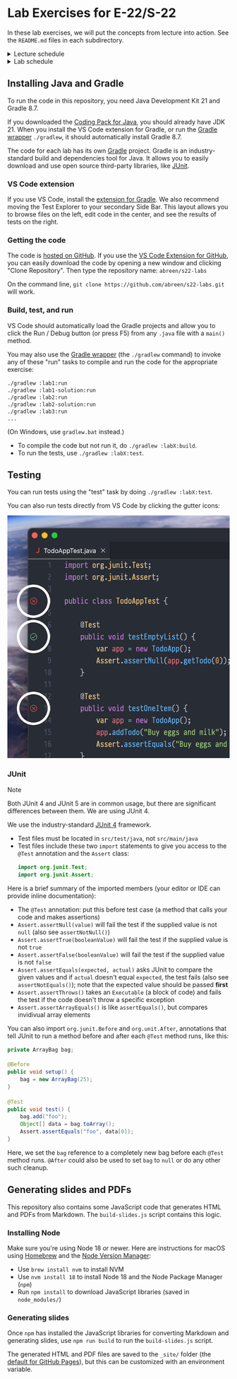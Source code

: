 # Lab Exercises for E-22/S-22

In these lab exercises, we will put the concepts from lecture into action.
See the `README.md` files in each subdirectory.

<details>

<summary>Lecture schedule</summary>

### Lectures

The topics are subject to change.

| week   | date    | lecture/lab      | topics                                           |
| ------ | ------- | ---------------- | ------------------------------------------------ |
| week 1 | June 24 | Lecture 1        | Intro, ADTs and object-oriented programming      |
|        | June 26 | Lecture 2        | Recursion and backtracking                       |
| week 2 | July 1  | Lecture 3        | Sorting and algorithm analysis (1/2)             |
|        | July 3  | Lecture 4        | Sorting and analysis (2/2), linked lists (1/2)   |
| week 3 | July 8  | Lecture 5        | Linked lists (2/2); lists, stacks & queues (1/2) |
|        | July 10 | Lecture 6        | Lists, stacks and queues (2/2)                   |
| week 4 | July 15 | _Midterm exam_   |                                                  |
|        | July 17 | Lecture 7        | Binary trees, Huffman encoding                   |
| week 5 | July 22 | Lecture 8        | Binary search trees, balanced search trees       |
|        | July 24 | Lecture 9        | Heaps and priority queues                        |
| week 6 | July 29 | Lecture 10       | Hash tables, graphs (1/2)                        |
|        | July 31 | Lecture 11       | Graphs (2/2)                                     |
| week 7 | Aug 5\* | _Review session_ | Practice final exam                              |
|        | Aug 7   | _Final exam_     |                                                  |

\* Indicates a problem set due date

</details>

<details>

<summary>Lab schedule</summary>

### Labs

The topics are subject to change.

| day | date      | lecture/lab      | topics                                                  | bonus                    |
| --- | --------- | ---------------- | ------------------------------------------------------- | ------------------------ |
| T   | June 25   | Lab 1            | `ArrayBag`, test-driven development                     | To-do list app           |
| R   | June 27   | Lab 2            | `removeCapitals()`, `fib()`, debuggers                  | Combination sum          |
| T   | July 2\*  | Lab 3            | Matrix multiplication, quadratic sorts                  | Sorting visualizer       |
| R   | July 4    | Lab 4 (recorded) | Linearithmic sorts, radix sort                          | ?                        |
| T   | July 9\*  | Lab 5            | `StringNode`: recursion vs. iteration                   |
| R   | July 11   | _Review session_ |                                                         | Supplemental problems    |
| T   | July 16   | Lab 6            | Searching lists, generics, `isBalanced()`               |
| R   | July 18   | Lab 7            | Binary trees, `PreorderIterator`                        | `ExprTree`               |
| T   | July 23\* | Lab 8            | Search trees, balance, 2-3 trees, B-trees               | Red-black trees          |
| R   | July 25   | Lab 9            | Heaps, heapsort, hash tables                            | kth largest number       |
| T   | July 30\* | Lab 10           | Double hashing, DFS & BFS (on graphs)                   | Longest unique substring |
| R   | Aug 1     | Lab 11           | Minimum spanning trees, shortest path, topological sort | Maze solver              |

\* Indicates a problem set due date

</details>


## Installing Java and Gradle

To run the code in this repository, you need Java Development Kit 21 and Gradle 8.7.

If you downloaded the [Coding Pack for Java][coding-pack], you should already have JDK 21.
When you install the VS Code extension for Gradle, or run the [Gradle wrapper][gradle-wrapper]
`./gradlew`, it should automatically install Gradle 8.7.

The code for each lab has its own [Gradle][gradle] project. Gradle is an
industry-standard build and dependencies tool for Java. It allows you to easily
download and use open source third-party libraries, like [JUnit][junit].


### VS Code extension

If you use VS Code, install the [extension for Gradle][gradle-extension].
We also recommend moving the Test Explorer to your secondary Side Bar.
This layout allows you to browse files on the left, edit code in the center,
and see the results of tests on the right.


### Getting the code

The code is [hosted on GitHub](https://github.com/abreen/s22-labs).
If you use the [VS Code Extension for GitHub][github-extension], you can
easily download the code by opening a new window and clicking "Clone
Repository". Then type the repository name: `abreen/s22-labs`

On the command line, `git clone https://github.com/abreen/s22-labs.git` will work.


### Build, test, and run

VS Code should automatically load the Gradle projects and allow you to click the
Run / Debug button (or press F5) from any `.java` file with a `main()` method.

You may also use the [Gradle wrapper][gradle-wrapper] (the `./gradlew` command)
to invoke any of these "run" tasks to compile and run the code for the
appropriate exercise:

    ./gradlew :lab1:run
    ./gradlew :lab1-solution:run
    ./gradlew :lab2:run
    ./gradlew :lab2-solution:run
    ./gradlew :lab3:run
    ...

(On Windows, use `gradlew.bat` instead.)

- To compile the code but not run it, do `./gradlew :labX:build`.
- To run the tests, use `./gradlew :labX:test`.


## Testing

You can run tests using the "test" task by doing `./gradlew :labX:test`.

You can also run tests directly from VS Code by clicking the gutter icons:

![The test gutter icons showing test results](gutter-icons.png)


### JUnit

> [!NOTE]
> Both JUnit 4 and JUnit 5 are in common usage, but there are significant
> differences between them. We are using JUnit 4.

We use the industry-standard [JUnit 4][junit] framework.

- Test files must be located in `src/test/java`, not `src/main/java`
- Test files include these two `import` statements to give you access to the
  `@Test` annotation and the `Assert` class:
  ```java
  import org.junit.Test;
  import org.junit.Assert;
  ```

Here is a brief summary of the imported members (your editor
or IDE can provide inline documentation):

- The `@Test` annotation: put this before test case (a method
  that calls your code and makes assertions)
- `Assert.assertNull(value)` will fail the test if the supplied
  value is not `null` (also see `assertNotNull()`)
- `Assert.assertTrue(booleanValue)` will fail the test if the
  supplied value is not `true`
- `Assert.assertFalse(booleanValue)` will fail the test if the
  supplied value is not `false`
- `Assert.assertEquals(expected, actual)` asks JUnit to compare
  the given values and if `actual` doesn't equal `expected`, the
  test fails (also see `assertNotEquals()`); note that the expected
  value should be passed **first**
- `Assert.assertThrows()` takes an `Executable` (a block of code)
  and fails the test if the code doesn't throw a specific exception
- `Assert.assertArrayEquals()` is like `assertEquals()`, but
  compares invidivual array elements

You can also import `org.junit.Before` and `org.unit.After`,
annotations that tell JUnit to run a method before and after each `@Test` method
runs, like this:

```java
private ArrayBag bag;

@Before
public void setup() {
    bag = new ArrayBag(25);
}

@Test
public void test() {
    bag.add("foo");
    Object[] data = bag.toArray();
    Assert.assertEquals("foo", data[0]);
}
```

Here, we set the `bag` reference to a completely new bag before each `@Test`
method runs. `@After` could also be used to set `bag` to `null` or do any other
such cleanup.


## Generating slides and PDFs

This repository also contains some JavaScript code that generates HTML and PDFs
from Markdown. The `build-slides.js` script contains this logic.

### Installing Node

Make sure you're using Node 18 or newer.
Here are instructions for macOS using [Homebrew][homebrew] and
the [Node Version Manager][nvm]:

- Use `brew install nvm` to install NVM
- Use `nvm install 18` to install Node 18 and the Node Package Manager (`npm`)
- Run `npm install` to download JavaScript libraries (saved in `node_modules/`)

### Generating slides

Once `npm` has installed the JavaScript libraries for converting Markdown and
generating slides, use `npm run build` to run the `build-slides.js` script.

The generated HTML and PDF files are saved to the `_site/` folder (the [default
for GitHub Pages][pages-site-folder]), but this can be customized with an environment variable.


[gradle]: https://gradle.org/
[sdkman]: https://sdkman.io/
[gradle-extension]: https://marketplace.visualstudio.com/items?itemName=vscjava.vscode-gradle
[junit]: https://junit.org/junit4/
[coding-pack]: https://code.visualstudio.com/docs/languages/java#_install-visual-studio-code-for-java
[gradle-wrapper]: https://docs.gradle.org/current/userguide/gradle_wrapper_basics.html
[github-extension]: https://code.visualstudio.com/docs/sourcecontrol/github
[nvm]: https://github.com/nvm-sh/nvm
[homebrew]: https://brew.sh/
[pages-site-folder]: https://github.com/actions/upload-pages-artifact/blob/1780dfc2cece65a782cc86fa133f96aef8ad0345/action.yml#L12
